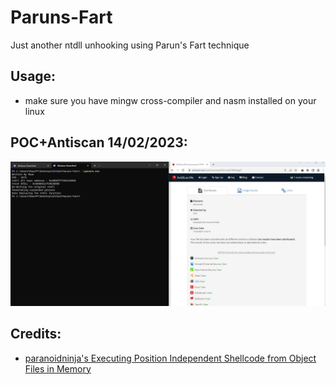 # Paruns-Fart
Just another ntdll unhooking using Parun's Fart technique

## Usage:
- make sure you have mingw cross-compiler and nasm installed on your linux 

## POC+Antiscan 14/02/2023:
![poc](https://github.com/MaorSabag/Paruns-Fart/blob/main/unhooking.png)

## Credits:
- [paranoidninja's Executing Position Independent Shellcode from Object Files in Memory](https://bruteratel.com/research/feature-update/2021/01/30/OBJEXEC/)
